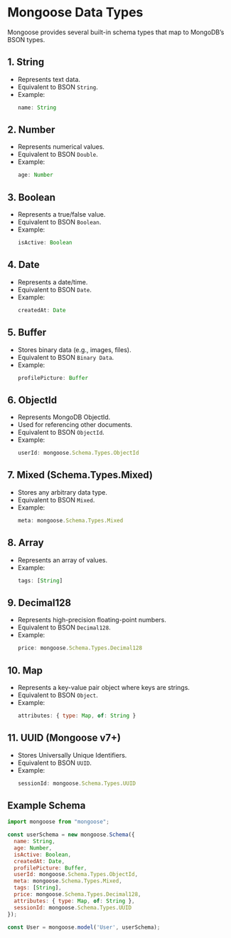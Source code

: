 # Mongoose Data Types

Mongoose provides several built-in schema types that map to MongoDB’s BSON types.

## 1. String
   - Represents text data.
   - Equivalent to BSON `String`.
   - Example:
     ```js
     name: String
     ```

## 2. Number
   - Represents numerical values.
   - Equivalent to BSON `Double`.
   - Example:
     ```js
     age: Number
     ```

## 3. Boolean
   - Represents a true/false value.
   - Equivalent to BSON `Boolean`.
   - Example:
     ```js
     isActive: Boolean
     ```

## 4. Date
   - Represents a date/time.
   - Equivalent to BSON `Date`.
   - Example:
     ```js
     createdAt: Date
     ```

## 5. Buffer
   - Stores binary data (e.g., images, files).
   - Equivalent to BSON `Binary Data`.
   - Example:
     ```js
     profilePicture: Buffer
     ```

## 6. ObjectId
   - Represents MongoDB ObjectId.
   - Used for referencing other documents.
   - Equivalent to BSON `ObjectId`.
   - Example:
     ```js
     userId: mongoose.Schema.Types.ObjectId
     ```

## 7. Mixed (Schema.Types.Mixed)
   - Stores any arbitrary data type.
   - Equivalent to BSON `Mixed`.
   - Example:
     ```js
     meta: mongoose.Schema.Types.Mixed
     ```

## 8. Array
   - Represents an array of values.
   - Example:
     ```js
     tags: [String]
     ```

## 9. Decimal128
   - Represents high-precision floating-point numbers.
   - Equivalent to BSON `Decimal128`.
   - Example:
     ```js
     price: mongoose.Schema.Types.Decimal128
     ```

## 10. Map
   - Represents a key-value pair object where keys are strings.
   - Equivalent to BSON `Object`.
   - Example:
     ```js
     attributes: { type: Map, of: String }
     ```

## 11. UUID (Mongoose v7+)
   - Stores Universally Unique Identifiers.
   - Equivalent to BSON `UUID`.
   - Example:
     ```js
     sessionId: mongoose.Schema.Types.UUID
     ```

## Example Schema

```js
import mongoose from "mongoose";

const userSchema = new mongoose.Schema({
  name: String,
  age: Number,
  isActive: Boolean,
  createdAt: Date,
  profilePicture: Buffer,
  userId: mongoose.Schema.Types.ObjectId,
  meta: mongoose.Schema.Types.Mixed,
  tags: [String],
  price: mongoose.Schema.Types.Decimal128,
  attributes: { type: Map, of: String },
  sessionId: mongoose.Schema.Types.UUID
});

const User = mongoose.model('User', userSchema);
